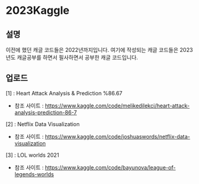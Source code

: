 # 2023Kaggle

## 설명 
이전에 했던 캐글 코드들은 2022년까지입니다. 여기에 작성되는 캐글 코드들은 2023년도 캐글공부를 하면서 필사하면서 공부한 캐글 코드입니다.

## 업로드
[1] : Heart Attack Analysis & Prediction %86.67
  - 참조 사이트 : https://www.kaggle.com/code/melikedilekci/heart-attack-analysis-prediction-86-7
  
[2] : Netflix Data Visualization
  - 참조 사이트 : https://www.kaggle.com/code/joshuaswords/netflix-data-visualization

[3] : LOL worlds 2021
  - 참조 사이트 : https://www.kaggle.com/code/bayunova/league-of-legends-worlds
